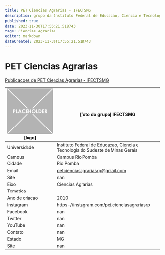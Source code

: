 ```yaml
---
title: PET Ciencias Agrarias - IFECTSMG
description: grupo da Instituto Federal de Educacao, Ciencia e Tecnologia do Sudeste de Minas Gerais
published: true
date: 2023-11-30T17:55:21.518743
tags: Ciencias Agrarias
editor: markdown
dateCreated: 2023-11-30T17:55:21.518743
---
```


# PET Ciencias Agrarias

[Publicacoes de PET Ciencias Agrarias - IFECTSMG](/atividade/168PETCienciasAgrariasIFECTSMG/feed.md)

| ![placeholder.png](/placeholder.png) [logo] | [foto do grupo] IFECTSMG         |
| ------------------------------------------- | ------------------------------------------------- |
| Universidade                                | Instituto Federal de Educacao, Ciencia e Tecnologia do Sudeste de Minas Gerais      |
| Campus                                      | Campus Rio Pomba            |
| Cidade                                      | Rio Pomba             |
| Email                                       | petcienciasagrariasrp@gmail.com             |
| Site                                        | nan              |
| Eixo                                        | Ciencias Agrarias              |
| Tematica                                    |           |
| Ano de criacao                              | 2010        |
| Instagram                                   | https-//instagram.com/pet.cienciasagrariasrp         |
| Facebook                                    | nan          |
| Twitter                                     | nan           |
| YouTube                                     | nan           |
| Contato                                     | nan         |
| Estado                                      |  MG            |
| Site                                        | nan |
